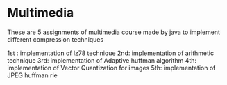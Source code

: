 # Multimedia
These are 5 assignments of multimedia course made by java to implement different compression techniques 

1st : implementation of lz78 technique
2nd: implementation of arithmetic technique
3rd: implementation of Adaptive huffman algorithm
4th: implementation of Vector Quantization for images 
5th: implementation of JPEG huffman rle
